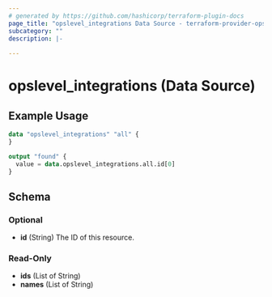 ```yaml
---
# generated by https://github.com/hashicorp/terraform-plugin-docs
page_title: "opslevel_integrations Data Source - terraform-provider-opslevel"
subcategory: ""
description: |-
  
---
```


# opslevel_integrations (Data Source)



## Example Usage

```terraform
data "opslevel_integrations" "all" {
}

output "found" {
  value = data.opslevel_integrations.all.id[0]
}
```

<!-- schema generated by tfplugindocs -->
## Schema

### Optional

- **id** (String) The ID of this resource.

### Read-Only

- **ids** (List of String)
- **names** (List of String)


